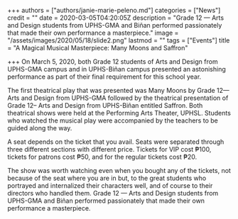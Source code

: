 +++
authors = ["authors/janie-marie-peleno.md"]
categories = ["News"]
credit = ""
date = 2020-03-05T04:20:05Z
description = "Grade 12 — Arts and Design students from UPHS-GMA and Biñan performed passionately that made their own performance a masterpiece."
image = "/assets/images/2020/05/18/slide2.png"
lastmod = ""
tags = ["Events"]
title = "A Magical Musical Masterpiece: Many Moons and Saffron"

+++
On March 5, 2020, both Grade 12 students of Arts and Design from UPHS-GMA campus and in UPHS-Biñan campus presented an astonishing performance as part of their final requirement for this school year.

The first theatrical play that was presented was Many Moons by Grade 12— Arts and Design from UPHS-GMA followed by the theatrical presentation of Grade 12– Arts and Design from UPHS-Biñan entitled Saffron. Both theatrical shows were held at the Performing Arts Theater, UPHSL. Students who watched the musical play were accompanied by the teachers to be guided along the way.

A seat depends on the ticket that you avail. Seats were separated through three different sections with different price. Tickets for VIP cost ₱100, tickets for patrons cost ₱50, and for the regular tickets cost ₱20.

The show was worth watching even when you bought any of the tickets, not because of the seat where you are in but, to the great students who portrayed and internalized their characters well, and of course to their directors who handled them. Grade 12 — Arts and Design students from UPHS-GMA and Biñan performed passionately that made their own performance a masterpiece.